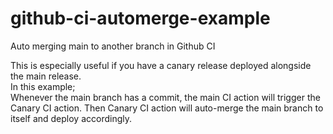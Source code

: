 # github-ci-automerge-example
Auto merging main to another branch in Github CI

 
This is especially useful if you have a canary release deployed alongside the main release.  
In this example;  
Whenever the main branch has a commit, the main CI action will trigger the Canary CI action.  Then Canary CI action will auto-merge the main branch to itself and deploy accordingly.
